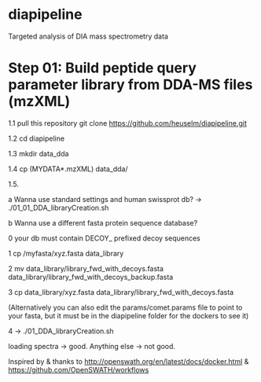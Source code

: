 # diapipeline
Targeted analysis of DIA mass spectrometry data

# Step 01: Build peptide query parameter library from DDA-MS files (mzXML)
1.1 pull this repository git clone https://github.com/heuselm/diapipeline.git

1.2 cd diapipeline

1.3 mkdir data_dda

1.4 cp (MYDATA*.mzXML) data_dda/

1.5.

  a Wanna use standard settings and human swissprot db? -> ./01_01_DDA_libraryCreation.sh
  
  b Wanna use a different fasta protein sequence database?
  
  0 your db must contain DECOY_ prefixed decoy sequences
  
  1 cp /myfasta/xyz.fasta data_library
  
  2 mv data_library/library_fwd_with_decoys.fasta data_library/library_fwd_with_decoys_backup.fasta
  
  3 cp data_library/xyz.fasta data_library/library_fwd_with_decoys.fasta
  
  (Alternatively you can also edit the params/comet.params file to point to your fasta, but it must be in the diapipeline folder for the dockers to see it)
  
  4 -> ./01_DDA_libraryCreation.sh
  

loading spectra -> good. Anything else -> not good.

Inspired by & thanks to http://openswath.org/en/latest/docs/docker.html
& https://github.com/OpenSWATH/workflows
